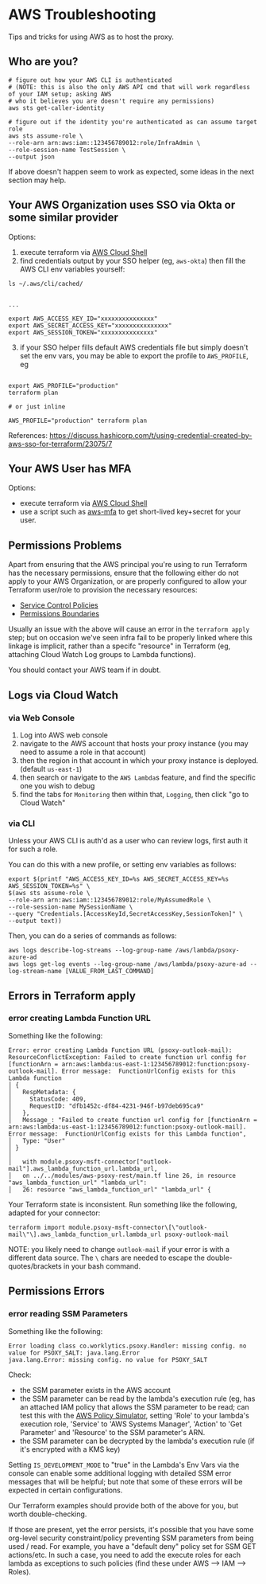 # AWS Troubleshooting

Tips and tricks for using AWS as to host the proxy.

## Who are you?

```shell
# figure out how your AWS CLI is authenticated
# (NOTE: this is also the only AWS API cmd that will work regardless of your IAM setup; asking AWS
# who it believes you are doesn't require any permissions)
aws sts get-caller-identity

# figure out if the identity you're authenticated as can assume target role
aws sts assume-role \
--role-arn arn:aws:iam::123456789012:role/InfraAdmin \
--role-session-name TestSession \
--output json
```

If above doesn't happen seem to work as expected, some ideas in the next section may help.

## Your AWS Organization uses SSO via Okta or some similar provider

Options:

1. execute terraform via [AWS Cloud Shell](cloud-shell.md)
2. find credentials output by your SSO helper (eg, `aws-okta`) then fill the AWS CLI env variables
   yourself:

```shell
ls ~/.aws/cli/cached/


...

export AWS_ACCESS_KEY_ID="xxxxxxxxxxxxxxx"
export AWS_SECRET_ACCESS_KEY="xxxxxxxxxxxxxxx"
export AWS_SESSION_TOKEN="xxxxxxxxxxxxxxx"
```

3. if your SSO helper fills default AWS credentials file but simply doesn't set the env vars, you
   may be able to export the profile to `AWS_PROFILE`, eg

```shell

export AWS_PROFILE="production"
terraform plan

# or just inline

AWS_PROFILE="production" terraform plan
```

References:
https://discuss.hashicorp.com/t/using-credential-created-by-aws-sso-for-terraform/23075/7

## Your AWS User has MFA

Options:

- execute terraform via [AWS Cloud Shell](cloud-shell.md)
- use a script such as [aws-mfa](https://github.com/broamski/aws-mfa) to get short-lived key+secret
  for your user.

## Permissions Problems

Apart from ensuring that the AWS principal you're using to run Terraform has the necessary permissions, ensure that the following either do not apply to your AWS Organization, or are properly configured to allow your Terraform user/role to provision the necessary resources:
- [Service Control Policies](https://docs.aws.amazon.com/organizations/latest/userguide/orgs_manage_policies_scps.html)
- [Permissions Boundaries](https://docs.aws.amazon.com/IAM/latest/UserGuide/access_policies_boundaries.html)

Usually an issue with the above will cause an error in the `terraform apply` step; but on occasion we've seen infra fail to be properly linked where this linkage is implicit, rather than a specifc "resource" in Terraform (eg, attaching Cloud Watch Log groups to Lambda functions).

You should contact your AWS team if in doubt.

## Logs via Cloud Watch

### via Web Console

1. Log into AWS web console
2. navigate to the AWS account that hosts your proxy instance (you may need to assume a role in that
   account)
3. then the region in that account in which your proxy instance is deployed. (default `us-east-1`)
4. then search or navigate to the `AWS Lambda`s feature, and find the specific one you wish to debug
5. find the tabs for `Monitoring` then within that, `Logging`, then click "go to Cloud Watch"

### via CLI

Unless your AWS CLI is auth'd as a user who can review logs, first auth it for such a role.

You can do this with a new profile, or setting env variables as follows:

```shell
export $(printf "AWS_ACCESS_KEY_ID=%s AWS_SECRET_ACCESS_KEY=%s AWS_SESSION_TOKEN=%s" \
$(aws sts assume-role \
--role-arn arn:aws:iam::123456789012:role/MyAssumedRole \
--role-session-name MySessionName \
--query "Credentials.[AccessKeyId,SecretAccessKey,SessionToken]" \
--output text))
```

Then, you can do a series of commands as follows:

```shell
aws logs describe-log-streams --log-group-name /aws/lambda/psoxy-azure-ad
aws logs get-log events --log-group-name /aws/lambda/psoxy-azure-ad --log-stream-name [VALUE_FROM_LAST_COMMAND]
```

## Errors in Terraform apply

### error creating Lambda Function URL

Something like the following:

```
Error: error creating Lambda Function URL (psoxy-outlook-mail): ResourceConflictException: Failed to create function url config for [functionArn = arn:aws:lambda:us-east-1:123456789012:function:psoxy-outlook-mail]. Error message:  FunctionUrlConfig exists for this Lambda function
│ {
│   RespMetadata: {
│     StatusCode: 409,
│     RequestID: "dfb1452c-df84-4231-946f-b97deb695ca9"
│   },
│   Message_: "Failed to create function url config for [functionArn = arn:aws:lambda:us-east-1:123456789012:function:psoxy-outlook-mail]. Error message:  FunctionUrlConfig exists for this Lambda function",
│   Type: "User"
│ }
│
│   with module.psoxy-msft-connector["outlook-mail"].aws_lambda_function_url.lambda_url,
│   on ../../modules/aws-psoxy-rest/main.tf line 26, in resource "aws_lambda_function_url" "lambda_url":
│   26: resource "aws_lambda_function_url" "lambda_url" {
```

Your Terraform state is inconsistent. Run something like the following, adapted for your connector:

```shell
terraform import module.psoxy-msft-connector\[\"outlook-mail\"\].aws_lambda_function_url.lambda_url psoxy-outlook-mail
```

NOTE: you likely need to change `outlook-mail` if your error is with a different data source. The
`\` chars are needed to escape the double-quotes/brackets in your bash command.

## Permissions Errors

### error reading SSM Parameters

Something like the following:

```
Error loading class co.worklytics.psoxy.Handler: missing config. no value for PSOXY_SALT: java.lang.Error
java.lang.Error: missing config. no value for PSOXY_SALT
```

Check:

- the SSM parameter exists in the AWS account
- the SSM parameter can be read by the lambda's execution rule (eg, has an attached IAM policy that allows the SSM parameter to be read; can test this with the [AWS Policy Simulator](https://policysim.aws.amazon.com/home/index.jsp), setting 'Role' to your lambda's execution role, 'Service' to 'AWS Systems Manager', 'Action' to 'Get Parameter' and 'Resource' to the SSM parameter's ARN.
- the SSM parameter can be decrypted by the lambda's execution rule (if it's encrypted with a KMS key)

Setting `IS_DEVELOPMENT_MODE` to "true" in the Lambda's Env Vars via the console can enable some additional logging with detailed SSM error messages that will be helpful; but note that some of these errors will be expected in certain configurations.

Our Terraform examples should provide both of the above for you, but worth double-checking.

If those are present, yet the error persists, it's possible that you have some org-level security constraint/policy preventing SSM parameters from being used / read. For example, you have a "default deny" policy set for SSM GET actions/etc. In such a case, you need to add the execute roles for each lambda as exceptions to such policies (find these under AWS --> IAM --> Roles).
